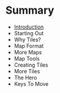 # Summary

* [Introduction](README.md)
* Starting Out
* Why Tiles?
* Map Format
* More Maps
* Map Tools
* Creating Tiles
* More Tiles
* The Hero
* Keys To Move

